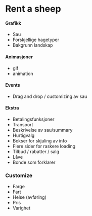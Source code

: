 # Rent a sheep
#### Grafikk
* Sau
* Forskjellige hagetyper
* Bakgrunn landskap

#### Animasjoner
* gif
* animation

#### Events
* Drag and drop /  customizing av sau

#### Ekstra
* Betalingsfunksjoner
* Transport
* Beskrivelse av sau/summary
* Hurtigvalg
* Bokser for skjuling av info
* Flere sider for raskere loading
* Tilbud / rabatter / salg
* Låve
* Bonde som forklarer

### Customize
* Farge
* Fart
* Helse (avføring)
* Pris
* Varighet
